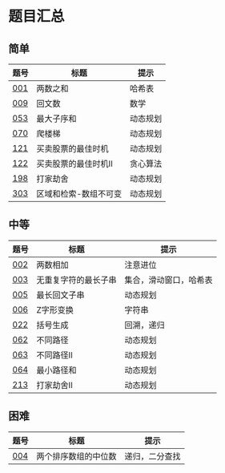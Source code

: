# 题目汇总

## 简单

|题号|标题|提示|
|-|-|-|
|[001]|两数之和|哈希表|
|[009]|回文数|数学|
|[053]|最大子序和|动态规划|
|[070]|爬楼梯|动态规划|
|[121]|买卖股票的最佳时机|动态规划|
|[122]|买卖股票的最佳时机II|贪心算法|
|[198]|打家劫舍|动态规划|
|[303]|区域和检索-数组不可变|动态规划|

## 中等

|题号|标题|提示|
|-|-|-|
|[002]|两数相加|注意进位|
|[003]|无重复字符的最长子串|集合，滑动窗口，哈希表|
|[005]|最长回文子串|动态规划|
|[006]|Z字形变换|字符串|
|[022]|括号生成|回溯，递归|
|[062]|不同路径|动态规划|
|[063]|不同路径II|动态规划|
|[064]|最小路径和|动态规划|
|[213]|打家劫舍II|动态规划|

## 困难

|题号|标题|提示|
|-|-|-|
|[004]|两个排序数组的中位数|递归，二分查找|

[001]: easy/001/README.md
[009]: easy/009/README.md
[053]: easy/053/README.md
[070]: easy/070/README.md
[121]: easy/121/README.md
[122]: easy/122/README.md
[198]: easy/198/README.md
[303]: easy/303/README.md

[002]: medium/002/README.md
[003]: medium/003/README.md
[005]: medium/005/README.md
[006]: medium/006/README.md
[022]: medium/022/README.md
[062]: medium/062/README.md
[063]: medium/063/README.md
[064]: medium/064/README.md
[213]: medium/213/README.md

[004]: hard/004/README.md